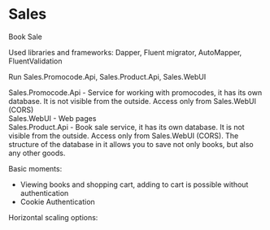 # Sales
Book Sale

Used libraries and frameworks:
Dapper, Fluent migrator, AutoMapper, FluentValidation

Run Sales.Promocode.Api, Sales.Product.Api, Sales.WebUI

Sales.Promocode.Api - Service for working with promocodes, it has its own database. It is not visible from the outside. Access only from Sales.WebUI (CORS)
<br/>Sales.WebUI - Web pages 
<br/>Sales.Product.Api - Book sale service, it has its own database. It is not visible from the outside. Access only from Sales.WebUI (CORS).
The structure of the database in it allows you to save not only books, but also any other goods.

Basic moments:
- Viewing books and shopping cart, adding to cart is possible without authentication
- Cookie Authentication

Horizontal scaling options:
